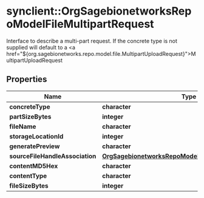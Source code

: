 # synclient::OrgSagebionetworksRepoModelFileMultipartRequest

Interface to describe a multi-part request. If the concrete type is not supplied will default to a <a href=\"${org.sagebionetworks.repo.model.file.MultipartUploadRequest}\">MultipartUploadRequest</a>

## Properties
Name | Type | Description | Notes
------------ | ------------- | ------------- | -------------
**concreteType** | **character** |  | [optional] 
**partSizeBytes** | **integer** |  | [optional] 
**fileName** | **character** |  | [optional] 
**storageLocationId** | **integer** |  | [optional] 
**generatePreview** | **character** |  | [optional] 
**sourceFileHandleAssociation** | [**OrgSagebionetworksRepoModelFileFileHandleAssociation**](org.sagebionetworks.repo.model.file.FileHandleAssociation.md) |  | [optional] 
**contentMD5Hex** | **character** |  | [optional] 
**contentType** | **character** |  | [optional] 
**fileSizeBytes** | **integer** |  | [optional] 


